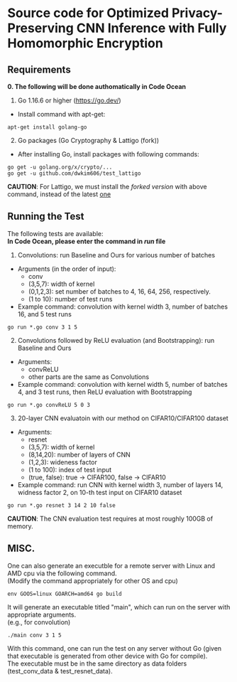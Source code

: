 # Source code for **Optimized Privacy-Preserving CNN Inference with Fully Homomorphic Encryption**

## Requirements
**0. The following will be done authomatically in Code Ocean**  
1. Go 1.16.6 or higher (<https://go.dev/>)  
- Install command with apt-get:  
```console
apt-get install golang-go
```  
2. Go packages (Go Cryptography \& Lattigo (fork))  
- After installing Go, install packages with following commands: 
```console
go get -u golang.org/x/crypto/...
go get -u github.com/dwkim606/test_lattigo
```  
**CAUTION**: For Lattigo, we must install the <em>forked version</em> with above command, instead of the latest [one](https://github.com/tuneinsight/lattigo)  

## Running the Test  
The following tests are available:   
**In Code Ocean, please enter the command in <em>run</em> file**  

1. Convolutions: run Baseline and Ours for various number of batches  
- Arguments (in the order of input):
	- conv
	- (3,5,7): width of kernel
	- (0,1,2,3): set number of batches to 4, 16, 64, 256, respectively.
	- (1 to 10): number of test runs
- Example command: convolution with kernel width 3, number of batches 16, and 5 test runs 
```console
go run *.go conv 3 1 5
```  

2. Convolutions followed by ReLU evaluation (and Bootstrapping): run Baseline and Ours  
- Arguments: 
	- convReLU
	- other parts are the same as Convolutions 
- Example command: convolution with kernel width 5, number of batches 4, and 3 test runs, then ReLU evaluation with Bootstrapping 
```console
go run *.go convReLU 5 0 3
```  
3. 20-layer CNN evaluatoin with our method on CIFAR10/CIFAR100 dataset   
- Arguments:
	- resnet
	- (3,5,7): width of kernel
	- (8,14,20): number of layers of CNN
	- (1,2,3): wideness factor
	- (1 to 100): index of test input
	- (true, false): true -> CIFAR100, false -> CIFAR10  
- Example command: run CNN with kernel width 3, number of layers 14, widness factor 2, on 10-th test input on CIFAR10 dataset 
```console
go run *.go resnet 3 14 2 10 false
```  
**CAUTION**: The CNN evaluation test requires at most roughly 100GB of memory.  

## MISC.
One can also generate an executble for a remote server with Linux and AMD cpu via the following command.  
(Modify the command appropriately for other OS and cpu)   
```console
env GOOS=linux GOARCH=amd64 go build
```  
It will generate an executable titled "main", which can run on the server with appropriate arguments.  
(e.g., for convolution)    
```console
./main conv 3 1 5
```  
With this command, one can run the test on any server without Go (given that executable is generated from other device with Go for compile).  
The executable must be in the same directory as data folders (test_conv_data \& test_resnet_data).
